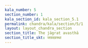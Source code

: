 ```yaml
---
kala_number: 5
section_number: 1
kala_section_id: kala_section_5.1
permalink: chandra/kala/section/5/1
layout: layout_chandra_section
section_title: The jāgrat avasthā
section_title_skt: जाग्रदवस्था
---
```


